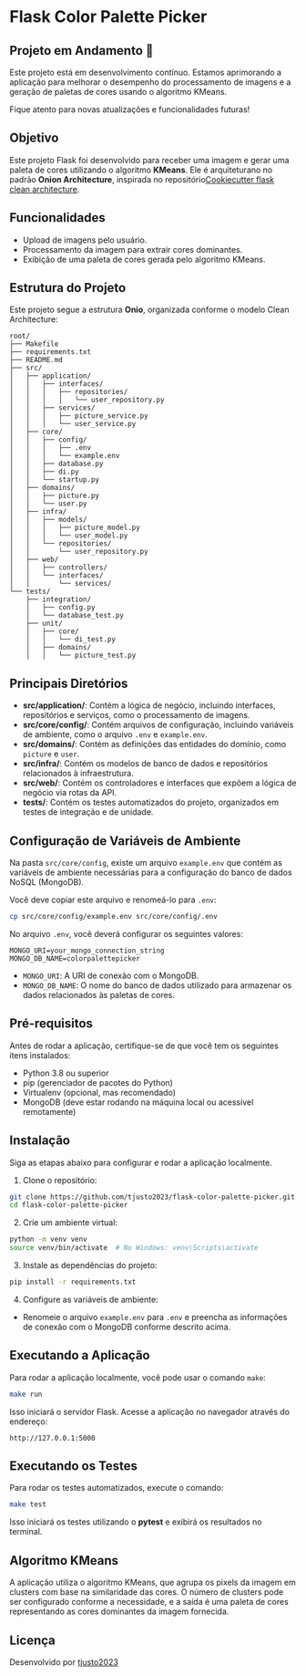 # Flask Color Palette Picker

## Projeto em Andamento 🚧

Este projeto está em desenvolvimento contínuo. Estamos aprimorando a aplicação para melhorar o desempenho do processamento de imagens e a geração de paletas de cores usando o algoritmo KMeans.

Fique atento para novas atualizações e funcionalidades futuras!

## Objetivo

Este projeto Flask foi desenvolvido para receber uma imagem e gerar uma paleta de cores utilizando o algoritmo **KMeans**. Ele é arquiteturano no padrão **Onion Architecture**, inspirada no repositório[Cookiecutter flask clean architecture](https://github.com/microsoft/cookiecutter-python-flask-clean-architecture).

## Funcionalidades

- Upload de imagens pelo usuário.
- Processamento da imagem para extrair cores dominantes.
- Exibição de uma paleta de cores gerada pelo algoritmo KMeans.

## Estrutura do Projeto

Este projeto segue a estrutura **Onio**, organizada conforme o modelo Clean Architecture:

```
root/
├── Makefile
├── requirements.txt
├── README.md
├── src/
│   ├── application/
│   │   ├── interfaces/
│   │   │   ├── repositories/
│   │   │   │   └── user_repository.py
│   │   ├── services/
│   │   │   ├── picture_service.py
│   │   │   └── user_service.py
│   ├── core/
│   │   ├── config/
│   │   │   ├── .env
│   │   │   └── example.env
│   │   ├── database.py
│   │   ├── di.py
│   │   └── startup.py
│   ├── domains/
│   │   ├── picture.py
│   │   └── user.py
│   ├── infra/
│   │   ├── models/
│   │   │   ├── picture_model.py
│   │   │   └── user_model.py
│   │   └── repositories/
│   │       └── user_repository.py
│   ├── web/
│   │   ├── controllers/
│   │   └── interfaces/
│   │       └── services/
└── tests/
    ├── integration/
    │   ├── config.py
    │   └── database_test.py
    ├── unit/
    │   ├── core/
    │   │   └── di_test.py
    │   ├── domains/
    │   │   └── picture_test.py

```

## Principais Diretórios

- **src/application/**: Contém a lógica de negócio, incluindo interfaces, repositórios e serviços, como o processamento de imagens.
- **src/core/config/**: Contém arquivos de configuração, incluindo variáveis de ambiente, como o arquivo `.env` e `example.env`.
- **src/domains/**: Contém as definições das entidades do domínio, como `picture` e `user`.
- **src/infra/**: Contém os modelos de banco de dados e repositórios relacionados à infraestrutura.
- **src/web/**: Contém os controladores e interfaces que expõem a lógica de negócio via rotas da API.
- **tests/**: Contém os testes automatizados do projeto, organizados em testes de integração e de unidade.

## Configuração de Variáveis de Ambiente

Na pasta `src/core/config`, existe um arquivo `example.env` que contém as variáveis de ambiente necessárias para a configuração do banco de dados NoSQL (MongoDB). 

Você deve copiar este arquivo e renomeá-lo para `.env`:

```bash
cp src/core/config/example.env src/core/config/.env
```

No arquivo `.env`, você deverá configurar os seguintes valores:

```env
MONGO_URI=your_mongo_connection_string
MONGO_DB_NAME=colorpalettepicker
```

- `MONGO_URI`: A URI de conexão com o MongoDB.
- `MONGO_DB_NAME`: O nome do banco de dados utilizado para armazenar os dados relacionados às paletas de cores.

## Pré-requisitos

Antes de rodar a aplicação, certifique-se de que você tem os seguintes itens instalados:

- Python 3.8 ou superior
- pip (gerenciador de pacotes do Python)
- Virtualenv (opcional, mas recomendado)
- MongoDB (deve estar rodando na máquina local ou acessível remotamente)

## Instalação

Siga as etapas abaixo para configurar e rodar a aplicação localmente.

1. Clone o repositório:

```bash
git clone https://github.com/tjusto2023/flask-color-palette-picker.git
cd flask-color-palette-picker
```

2. Crie um ambiente virtual:

```bash
python -m venv venv
source venv/bin/activate  # No Windows: venv\Scripts\activate
```

3. Instale as dependências do projeto:

```bash
pip install -r requirements.txt
```

4. Configure as variáveis de ambiente:

- Renomeie o arquivo `example.env` para `.env` e preencha as informações de conexão com o MongoDB conforme descrito acima.

## Executando a Aplicação

Para rodar a aplicação localmente, você pode usar o comando `make`:

```bash
make run
```

Isso iniciará o servidor Flask. Acesse a aplicação no navegador através do endereço:

```
http://127.0.0.1:5000
```

## Executando os Testes

Para rodar os testes automatizados, execute o comando:

```bash
make test
```

Isso iniciará os testes utilizando o **pytest** e exibirá os resultados no terminal.

## Algoritmo KMeans

A aplicação utiliza o algoritmo KMeans, que agrupa os pixels da imagem em clusters com base na similaridade das cores. O número de clusters pode ser configurado conforme a necessidade, e a saída é uma paleta de cores representando as cores dominantes da imagem fornecida.

## Licença

Desenvolvido por [tjusto2023](https://github.com/tjusto2023)